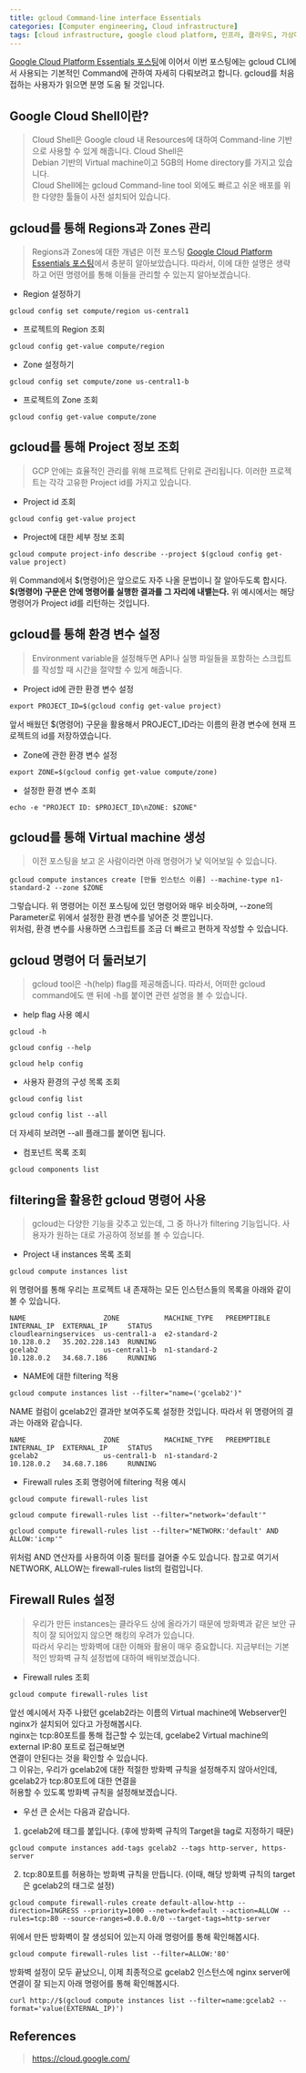 ```yaml
---
title: gcloud Command-line interface Essentials
categories: [Computer engineering, Cloud infrastructure]
tags: [cloud infrastructure, google cloud platform, 인프라, 클라우드, 가상머신, 구글 클라우드 플랫폼]
---
```


[Google Cloud Platform Essentials 포스팅](https://l-o-g-a-n.github.io/posts/google-cloud-essentials)에 이어서 이번 포스팅에는 gcloud CLI에서 사용되는 기본적인 Command에 관하여 자세히 다뤄보려고 합니다. gcloud를 처음 접하는 사용자가 읽으면 분명 도움 될 것입니다.

## Google Cloud Shell이란?
> Cloud Shell은 Google cloud 내 Resources에 대하여 Command-line 기반으로 사용할 수 있게 해줍니다. Cloud Shell은  
Debian 기반의 Virtual machine이고 5GB의 Home directory를 가지고 있습니다.  
Cloud Shell에는 gcloud Command-line tool 외에도 빠르고 쉬운 배포를 위한 다양한 툴들이 사전 설치되어 있습니다.  


## gcloud를 통해 Regions과 Zones 관리
> Regions과 Zones에 대한 개념은 이전 포스팅 [Google Cloud Platform Essentials 포스팅](https://l-o-g-a-n.github.io/posts/google-cloud-essentials)에서 충분히 알아보았습니다. 따라서, 이에 대한 설명은 생략하고 어떤 명령어를 통해 이들을 관리할 수 있는지 알아보겠습니다.

* Region 설정하기
```
gcloud config set compute/region us-central1
```

* 프로젝트의 Region 조회
```
gcloud config get-value compute/region
```

* Zone 설정하기
```
gcloud config set compute/zone us-central1-b
```

* 프로젝트의 Zone 조회
```
gcloud config get-value compute/zone
```

## gcloud를 통해 Project 정보 조회
> GCP 안에는 효율적인 관리를 위해 프로젝트 단위로 관리됩니다. 이러한 프로젝트는 각각 고유한 Project id를 가지고 있습니다.

*  Project id 조회
```
gcloud config get-value project
```

* Project에 대한 세부 정보 조회
```
gcloud compute project-info describe --project $(gcloud config get-value project)
```
위 Command에서 \$(명령어)은 앞으로도 자주 나올 문법이니 잘 알아두도록 합시다.     
**\$(명령어) 구문은 안에 명령어를 실행한 결과를 그 자리에 내뱉는다.** 위 예시에서는 해당 명령어가 Project id를 리턴하는 것입니다.


## gcloud를 통해 환경 변수 설정
> Environment variable을 설정해두면 API나 실행 파일들을 포함하는 스크립트를 작성할 때 시간을 절약할 수 있게 해줍니다.

* Project id에 관한 환경 변수 설정
```
export PROJECT_ID=$(gcloud config get-value project)
```
앞서 배웠던 \$(명령어) 구문을 활용해서 PROJECT_ID라는 이름의 환경 변수에 현재 프로젝트의 id를 저장하였습니다.

* Zone에 관한 환경 변수 설정
```
export ZONE=$(gcloud config get-value compute/zone)
```

* 설정한 환경 변수 조회
```
echo -e "PROJECT ID: $PROJECT_ID\nZONE: $ZONE"
```

## gcloud를 통해 Virtual machine 생성
> 이전 포스팅을 보고 온 사람이라면 아래 명령어가 낯 익어보일 수 있습니다.
```
gcloud compute instances create [만들 인스턴스 이름] --machine-type n1-standard-2 --zone $ZONE
```
그렇습니다. 위 명령어는 이전 포스팅에 있던 명령어와 매우 비슷하며, --zone의 Parameter로 위에서 설정한 환경 변수를 넣어준 것 뿐입니다.  
위처럼, 환경 변수를 사용하면 스크립트를 조금 더 빠르고 편하게 작성할 수 있습니다.

## gcloud 명령어 더 둘러보기
> gcloud tool은 -h(help) flag를 제공해줍니다. 따라서, 어떠한 gcloud command에도 맨 뒤에 -h를 붙이면 관련 설명을 볼 수 있습니다.

* help flag 사용 예시
```
gcloud -h
```
```
gcloud config --help
```
```
gcloud help config
```

* 사용자 환경의 구성 목록 조회
```
gcloud config list
```
```
gcloud config list --all
```
더 자세히 보려면 --all 플래그를 붙이면 됩니다.

* 컴포넌트 목록 조회
```
gcloud components list
```

## filtering을 활용한 gcloud 명령어 사용
> gcloud는 다양한 기능을 갖추고 있는데, 그 중 하나가 filtering 기능입니다. 사용자가 원하는 대로 가공하여 정보를 볼 수 있습니다.

* Project 내 instances 목록 조회
```
gcloud compute instances list
```
위 명령어를 통해 우리는 프로젝트 내 존재하는 모든 인스턴스들의 목록을 아래와 같이 볼 수 있습니다.
```
NAME                   ZONE           MACHINE_TYPE   PREEMPTIBLE  INTERNAL_IP  EXTERNAL_IP     STATUS
cloudlearningservices  us-central1-a  e2-standard-2               10.128.0.2   35.202.228.143  RUNNING
gcelab2                us-central1-b  n1-standard-2               10.128.0.2   34.68.7.186     RUNNING
```

* NAME에 대한 filtering 적용
```
gcloud compute instances list --filter="name=('gcelab2')"
```
NAME 컬럼이 gcelab2인 결과만 보여주도록 설정한 것입니다. 따라서 위 명령어의 결과는 아래와 같습니다.
```
NAME                   ZONE           MACHINE_TYPE   PREEMPTIBLE  INTERNAL_IP  EXTERNAL_IP     STATUS
gcelab2                us-central1-b  n1-standard-2               10.128.0.2   34.68.7.186     RUNNING
```

* Firewall rules 조회 명령어에 filtering 적용 예시
```
gcloud compute firewall-rules list
```
```
gcloud compute firewall-rules list --filter="network='default'"
```
```
gcloud compute firewall-rules list --filter="NETWORK:'default' AND ALLOW:'icmp'"
```
위처럼 AND 연산자를 사용하여 이중 필터를 걸어줄 수도 있습니다. 참고로 여기서 NETWORK, ALLOW는 firewall-rules list의 컬럼입니다.

## Firewall Rules 설정
> 우리가 만든 instances는 클라우드 상에 올라가기 때문에 방화벽과 같은 보안 규칙이 잘 되어있지 않으면 해킹의 우려가 있습니다.  
따라서 우리는 방화벽에 대한 이해와 활용이 매우 중요합니다. 지금부터는 기본적인 방화벽 규칙 설정법에 대하여 배워보겠습니다.

* Firewall rules 조회
```
gcloud compute firewall-rules list
```
앞선 예시에서 자주 나왔던 gcelab2라는 이름의 Virtual machine에 Webserver인 nginx가 설치되어 있다고 가정해봅시다.  
nginx는 tcp:80포트를 통해 접근할 수 있는데, gcelabe2 Virtual machine의 external IP:80 포트로 접근해보면  
연결이 안된다는 것을 확인할 수 있습니다.  
그 이유는, 우리가 gcelab2에 대한 적절한 방화벽 규칙을 설정해주지 않아서인데, gcelab2가 tcp:80포트에 대한 연결을  
허용할 수 있도록 방화벽 규칙을 설정해보겠습니다.  

* 우선 큰 순서는 다음과 같습니다.  
1. gcelab2에 태그를 붙입니다. (후에 방화벽 규칙의 Target을 tag로 지정하기 때문)
```
gcloud compute instances add-tags gcelab2 --tags http-server, https-server
```
2. tcp:80포트를 허용하는 방화벽 규칙을 만듭니다. (이때, 해당 방화벽 규칙의 target은 gcelab2의 태그로 설정)
```
gcloud compute firewall-rules create default-allow-http --direction=INGRESS --priority=1000 --network=default --action=ALLOW --rules=tcp:80 --source-ranges=0.0.0.0/0 --target-tags=http-server
```

위에서 만든 방화벽이 잘 생성되어 있는지 아래 명령어를 통해 확인해봅시다.
```
gcloud compute firewall-rules list --filter=ALLOW:'80'
```
방화벽 설정이 모두 끝났으니, 이제 최종적으로 gcelab2 인스턴스에 nginx server에 연결이 잘 되는지 아래 명령어를 통해 확인해봅시다.
```
curl http://$(gcloud compute instances list --filter=name:gcelab2 --format='value(EXTERNAL_IP)')
```

## References
> https://cloud.google.com/ 